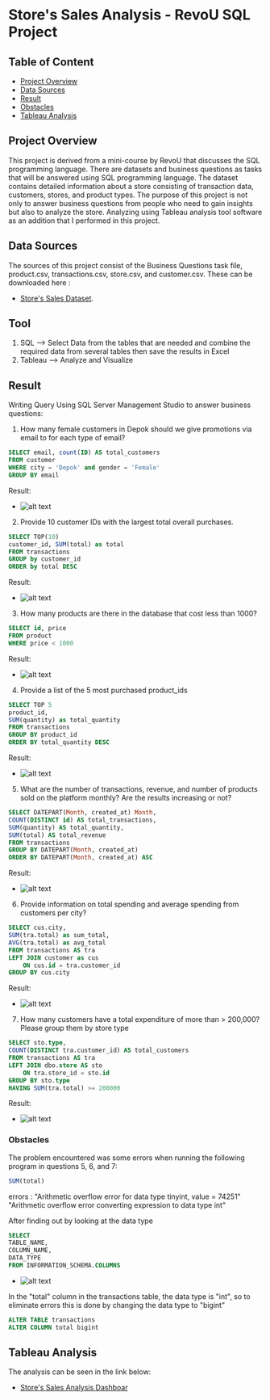 # Store's Sales Analysis - RevoU SQL Project

## Table of Content 
- [Project Overview](#project-overview)
- [Data Sources](#data-sources)
- [Result](#result)
- [Obstacles](#obstacles)
- [Tableau Analysis](#tableau-analysis)

## Project Overview
This project is derived from a mini-course by RevoU that discusses the SQL programming language. There are datasets and business questions as tasks that will be answered using SQL programming language. The dataset contains detailed information about a store consisting of transaction data, customers, stores, and product types. The purpose of this project is not only to answer business questions from people who need to gain insights but also to analyze the store. Analyzing using Tableau analysis tool software as an addition that I performed in this project.  

## Data Sources
The sources of this project consist of the Business Questions task file, product.csv, transactions.csv, store.csv, and customer.csv. These can be downloaded here :
- [Store's Sales Dataset](https://docs.google.com/document/d/1gGfwgjqfvXAEfvjddAw1UZEdPWClLWHkT0sRRI3xht0/edit).
 
## Tool 
1. SQL --> Select Data from the tables that are needed and combine the required data from several tables then save the results in Excel
2. Tableau --> Analyze and Visualize

## Result
Writing Query Using SQL Server Management Studio to answer business questions:
1. How many female customers in Depok should we give promotions via email to for each type of email?
```sql
SELECT email, count(ID) AS total_customers
FROM customer
WHERE city = 'Depok' and gender = 'Female'
GROUP BY email
```
Result:
- ![alt text](Result1.JPG)

2. Provide 10 customer IDs with the largest total overall purchases.
```sql
SELECT TOP(10) 
customer_id, SUM(total) as total
FROM transactions
GROUP by customer_id
ORDER by total DESC
```
Result:
- ![alt text](Result2.JPG)
  
3. How many products are there in the database that cost less than 1000?
```sql
SELECT id, price
FROM product
WHERE price < 1000
```
Result:
- ![alt text](Result3.JPG)
  
4. Provide a list of the 5 most purchased product_ids
```sql
SELECT TOP 5
product_id, 
SUM(quantity) as total_quantity
FROM transactions
GROUP BY product_id
ORDER BY total_quantity DESC
```
Result:
- ![alt text](Result4.JPG)
  
5. What are the number of transactions, revenue, and number of products sold on the platform monthly? Are the results increasing or not?
```sql
SELECT DATEPART(Month, created_at) Month,
COUNT(DISTINCT id) AS total_transactions, 
SUM(quantity) AS total_quantity, 
SUM(total) AS total_revenue
FROM transactions
GROUP BY DATEPART(Month, created_at)
ORDER BY DATEPART(Month, created_at) ASC
```
Result:
- ![alt text](Result5.JPG)
  
6. Provide information on total spending and average spending from customers per city?
```sql
SELECT cus.city,
SUM(tra.total) as sum_total,
AVG(tra.total) as avg_total
FROM transactions AS tra
LEFT JOIN customer as cus
	ON cus.id = tra.customer_id
GROUP BY cus.city
```
Result:
- ![alt text](Result6.JPG)
  
7. How many customers have a total expenditure of more than > 200,000? Please group them by store type
```sql
SELECT sto.type,
COUNT(DISTINCT tra.customer_id) AS total_customers
FROM transactions AS tra
LEFT JOIN dbo.store AS sto
	ON tra.store_id = sto.id
GROUP BY sto.type
HAVING SUM(tra.total) >= 200000
```
Result:
- ![alt text](Result7.JPG)
  
### Obstacles
The problem encountered was some errors when running the following program in questions 5, 6, and 7:
```sql
SUM(total)
```
errors : 
"Arithmetic overflow error for data type tinyint, value = 74251"
"Arithmetic overflow error converting expression to data type int"

After finding out by looking at the data type
```sql
SELECT
TABLE_NAME,
COLUMN_NAME,
DATA_TYPE
FROM INFORMATION_SCHEMA.COLUMNS
```
- ![alt text](DataType.JPG)
  
In the "total" column in the transactions table, the data type is "int", so to eliminate errors this is done by changing the data type to "bigint"
```sql
ALTER TABLE transactions
ALTER COLUMN total bigint
```

## Tableau Analysis
The analysis can be seen in the link below:
- [Store's Sales Analysis Dashboar](https://www.example.com)

